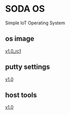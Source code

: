 # SODA OS
Simple IoT Operating System

## os image
[v1.0_rc1](https://drive.google.com/open?id=1rhhLE4Jenq9zFDy5zC9groXM5ABMMikA)

## putty settings
[v1.0](https://drive.google.com/open?id=1WlcOd0OxUoR8WdjIXX6fFwYzxuHqa92P)

## host tools
[v1.0](https://drive.google.com/open?id=1X-vARkaXLosYzQeOcsKhQ8MugNnCPe-u) 
